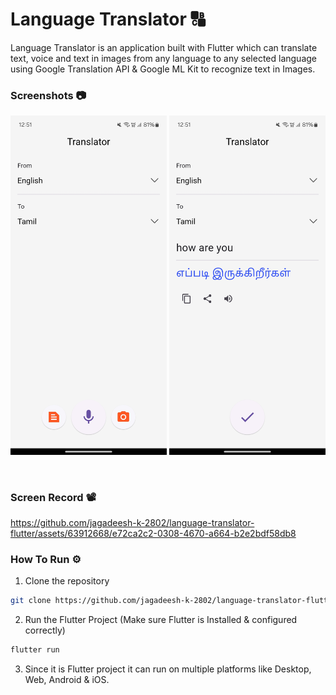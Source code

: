 # Language Translator 🔠

Language Translator is an application built with Flutter which can translate text, voice and text in images from any language to any selected language using Google Translation API & Google ML Kit to recognize text in Images.

### Screenshots 📷

[<img src="./screenshots/home.jpg" width="250"/>](/screenshots/home.jpg)
[<img src="./screenshots/result.jpg" width="250"/>](/screenshots/result.jpg)

<br />

### Screen Record 📽️

https://github.com/jagadeesh-k-2802/language-translator-flutter/assets/63912668/e72ca2c2-0308-4670-a664-b2e2bdf58db8


### How To Run ⚙️

1. Clone the repository
```bash
git clone https://github.com/jagadeesh-k-2802/language-translator-flutter.git
```

2. Run the Flutter Project (Make sure Flutter is Installed & configured correctly)
```bash
flutter run
```

3. Since it is Flutter project it can run on multiple platforms like Desktop, Web, Android & iOS.
